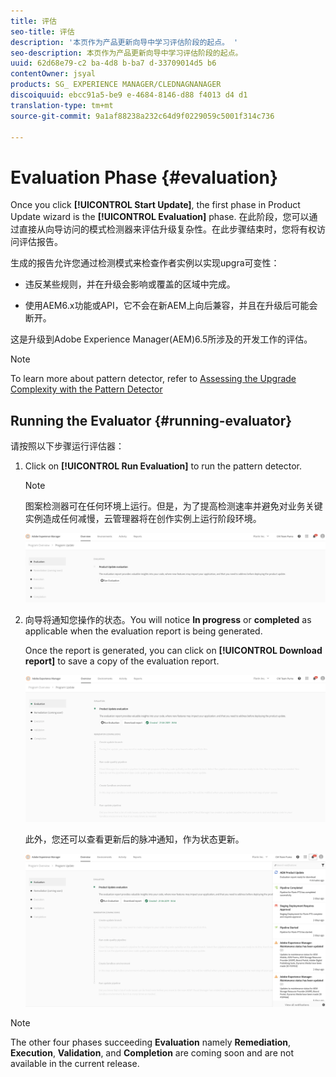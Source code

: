 ```yaml
---
title: 评估
seo-title: 评估
description: '本页作为产品更新向导中学习评估阶段的起点。 '
seo-description: 本页作为产品更新向导中学习评估阶段的起点。
uuid: 62d68e79-c2 ba-4d8 b-ba7 d-33709014d5 b6
contentOwner: jsyal
products: SG_ EXPERIENCE MANAGER/CLEDNAGNANAGER
discoiquuid: ebcc91a5-be9 e-4684-8146-d88 f4013 d4 d1
translation-type: tm+mt
source-git-commit: 9a1af88238a232c64d9f0229059c5001f314c736

---
```



# Evaluation Phase {#evaluation}

Once you click **[!UICONTROL Start Update]**, the first phase in Product Update wizard is the **[!UICONTROL Evaluation]** phase. 在此阶段，您可以通过直接从向导访问的模式检测器来评估升级复杂性。在此步骤结束时，您将有权访问评估报告。

生成的报告允许您通过检测模式来检查作者实例以实现upgra可变性：

* 违反某些规则，并在升级会影响或覆盖的区域中完成。

* 使用AEM6.x功能或API，它不会在新AEM上向后兼容，并且在升级后可能会断开。

这是升级到Adobe Experience Manager(AEM)6.5所涉及的开发工作的评估。

>[!NOTE]
>To learn more about pattern detector, refer to [Assessing the Upgrade Complexity with the Pattern Detector](https://helpx.adobe.com/experience-manager/6-4/sites/deploying/using/pattern-detector.html)

## Running the Evaluator {#running-evaluator}

请按照以下步骤运行评估器：

1. Click on **[!UICONTROL Run Evaluation]** to run the pattern detector.

   >[!NOTE]
   >图案检测器可在任何环境上运行。但是，为了提高检测速率并避免对业务关键实例造成任何减慢，云管理器将在创作实例上运行阶段环境。

   ![](assets/Run-Evaluation.png)

1. 向导将通知您操作的状态。You will notice **In progress** or **completed** as applicable when the evaluation report is being generated.

   Once the report is generated, you can click on **[!UICONTROL Download report]** to save a copy of the evaluation report.

   ![](assets/Evaluation-1.png)

   此外，您还可以查看更新后的脉冲通知，作为状态更新。

   ![](assets/Evaluation-pulse-notification.png)

>[!NOTE]
>The other four phases succeeding **Evaluation** namely **Remediation**, **Execution**, **Validation**, and **Completion** are coming soon and are not available in the current release.
